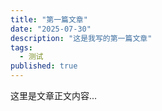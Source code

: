 ```yaml
---
title: "第一篇文章"
date: "2025-07-30"
description: "这是我写的第一篇文章"
tags:
  - 测试
published: true
---
```

这里是文章正文内容...

